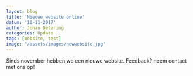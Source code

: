```yaml
---
layout: blog
title: 'Nieuwe website online'
datum: '10-11-2017'
author: Johan Detering
categories: Update
tags: [Website, test]
image: "/assets/images/newwebsite.jpg"
---
```

Sinds november hebben we een nieuwe website. Feedback? neem contact met ons op!